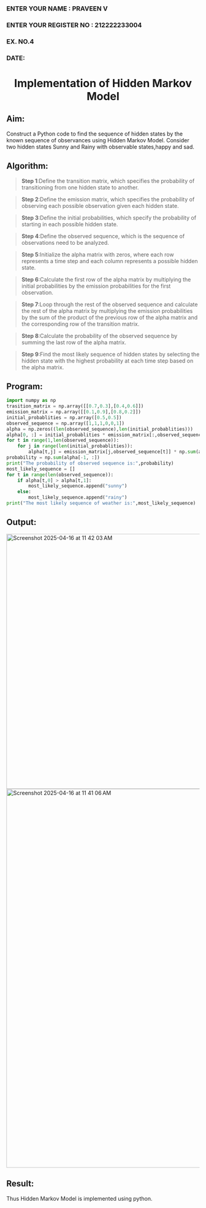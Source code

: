 <H3>ENTER YOUR NAME : PRAVEEN V</H3>
<H3>ENTER YOUR REGISTER NO : 212222233004 </H3>
<H3>EX. NO.4</H3>
<H3>DATE:</H3>
<H1 ALIGN =CENTER> Implementation of Hidden Markov Model</H1>

## Aim: 
Construct a Python code to find the sequence of hidden states by the known sequence of observances using Hidden Markov Model. Consider two hidden states Sunny and Rainy with observable states,happy and sad.

## Algorithm:

> **Step 1**:Define the transition matrix, which specifies the probability of transitioning from  one hidden state to another.<br>

> **Step 2**:Define the emission matrix, which specifies the probability of observing each possible observation given each hidden state.<br>

> **Step 3**:Define the initial probabilities, which specify the probability of starting in each possible hidden state.<br>

> **Step 4**:Define the observed sequence, which is the sequence of observations need to  be analyzed.<br>


> **Step 5**:Initialize the alpha matrix with zeros, where each row represents a time step and each column represents a possible hidden state.<br>

> **Step 6**:Calculate the first row of the alpha matrix by multiplying the initial  probabilities by the emission probabilities for the first observation.<br>

> **Step 7**:Loop through the rest of the observed sequence and calculate the rest of the alpha matrix by multiplying the emission probabilities by the sum of the product of 
       the previous row of the alpha matrix and the corresponding row of the transition matrix.<br>

> **Step 8**:Calculate the probability of the observed sequence by summing the last row of the alpha matrix.<br>

> **Step 9**:Find the most likely sequence of hidden states by selecting the hidden state with the highest probability at each time step based on the alpha matrix.<br>

## Program:
```py
import numpy as np
trasition_matrix = np.array([[0.7,0.3],[0.4,0.6]])
emission_matrix = np.array([[0.1,0.9],[0.8,0.2]])
initial_probablities = np.array([0.5,0.5])
observed_sequence = np.array([1,1,1,0,0,1])
alpha = np.zeros((len(observed_sequence),len(initial_probablities)))
alpha[0, :] = initial_probablities * emission_matrix[:,observed_sequence[0]]
for t in range(1,len(observed_sequence)):
    for j in range(len(initial_probablities)):
        alpha[t,j] = emission_matrix[j,observed_sequence[t]] * np.sum(alpha[t-1,:] * trasition_matrix[:,j])
probability = np.sum(alpha[-1, :])
print("The probability of observed sequence is:",probability)
most_likely_sequence = []
for t in range(len(observed_sequence)):
    if alpha[t,0] > alpha[t,1]:
        most_likely_sequence.append("sunny")
    else:
        most_likely_sequence.append("rainy")
print("The most likely sequence of weather is:",most_likely_sequence)
```

## Output:

<img width="665" alt="Screenshot 2025-04-16 at 11 42 03 AM" src="https://github.com/user-attachments/assets/4a205a1d-b504-42f7-9702-ab360411eb8b" />

<img width="988" alt="Screenshot 2025-04-16 at 11 41 06 AM" src="https://github.com/user-attachments/assets/d17ec691-fb0f-465c-956e-b4ca6e117bd9" />


## Result:
Thus Hidden Markov Model is implemented using python.

